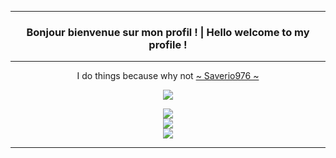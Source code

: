------------------------------------------------------------------------------------
<h3 align='center'>
  Bonjour bienvenue sur mon profil ! |
  Hello welcome to my profile !
</h3>

------------------------------------------------------------------------------------

<p align='center'>
  I do things because why not
  <a href="https://github.com/Saverio976">
    ~ Saverio976 ~
  </a>
</p>

<p align='center'>
  <a href="https://www.epitech.eu">
      <img src="https://img.shields.io/badge/Epitech-1a2b6d?style=for-the-badge&logo=/e/&logoColor=white">
  </a>
</p>

<p align='center'>
  <img src="http://github-readme-streak-stats.herokuapp.com/?user=romainpanno&theme=tokyonight&hide_border=true&border_radius=10&mode=weekly&fire=EB5454" />
  <br/>
  <img src="https://github-readme-stats.vercel.app/api?username=romainpanno&show_icons=true&count_private=true&theme=tokyonight&showicons=true" />
  <br/>
  <img src="https://github-readme-stats.vercel.app/api/top-langs/?username=romainpanno&&count_private=true&theme=tokyonight&layout=compact&langs_count=6" />
</p>

------------------------------------------------------------------------------------
